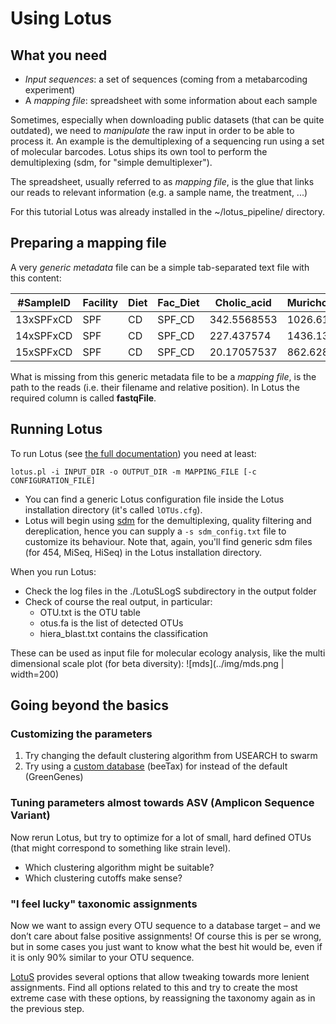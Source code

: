 # Using Lotus

## What you need

 * *Input sequences*: a set of sequences (coming from a metabarcoding experiment)
 * A *mapping file*: spreadsheet  with some information about each sample

Sometimes, especially when downloading public datasets (that can be quite outdated), we need to _manipulate_ the raw input in order to be able to process it.
An example is the demultiplexing of a sequencing run using a set of molecular barcodes. Lotus ships its own tool to perform the demultiplexing (sdm, for "simple demultiplexer").

The spreadsheet, usually referred to as _mapping file_, is the glue that links our reads to relevant information (e.g. a sample name, the treatment, ...)

For this tutorial Lotus was already installed in the ~/lotus_pipeline/ directory.

## Preparing a mapping file

A very _generic metadata_ file can be a simple tab-separated text file with this content:

|#SampleID |  Facility |Diet   |Fac_Diet |Cholic_acid  |Muricholic_acid |
|----------|----------|--------|---------|-------------|----------|
|13xSPFxCD  |  SPF     |CD      |SPF_CD   |342.5568553  |1026.617105 |
|14xSPFxCD  |  SPF     |CD      |SPF_CD   |227.437574   |1436.135551 |
|15xSPFxCD  |  SPF     |CD      |SPF_CD   |20.17057537  |862.6286804 |

What is missing from this generic metadata file to be a _mapping file_, is the path to the reads (i.e. their filename and relative position). In Lotus the required column is called **fastqFile**.

## Running Lotus

To run Lotus (see [the full documentation](../docs/lotus.md)) you need at least:
```
lotus.pl -i INPUT_DIR -o OUTPUT_DIR -m MAPPING_FILE [-c CONFIGURATION_FILE]
```

 * You can find a generic Lotus configuration file inside the Lotus installation directory (it's called `lOTUs.cfg`).
 * Lotus will begin using [sdm](../docs/sdm.md) for the demultiplexing, quality filtering and dereplication, hence you can supply a `-s sdm_config.txt` file to customize its behaviour. Note that, again, you'll find generic sdm files (for 454, MiSeq, HiSeq) in the Lotus installation directory.

When you run Lotus:
 * Check the log files in the ./LotuSLogS subdirectory in the output folder
 * Check of course the real output, in particular:
   * OTU.txt is the OTU table
   * otus.fa is the list of detected OTUs
   * hiera_blast.txt contains the classification

These can be used as input file for molecular ecology analysis, like the multi dimensional scale plot (for beta diversity):
![mds](../img/mds.png | width=200)

## Going beyond the basics
### Customizing the parameters

1. Try changing the default clustering algorithm from USEARCH to swarm
1. Try using a [custom database](../workshop/customdb.md) (beeTax) for instead of the default (GreenGenes)

### Tuning parameters almost towards ASV (Amplicon Sequence Variant) 

Now rerun Lotus, but try to optimize for a lot of small, hard defined OTUs 
(that might correspond to something like strain level). 

 * Which clustering algorithm might be suitable? 
 * Which clustering cutoffs make sense? 

### "I feel lucky" taxonomic assignments

Now we want to assign every OTU sequence to a database target – and we don’t care about false positive assignments! 
Of course this is per se wrong, but in some cases you just want to know what the best hit would be, 
even if it is only 90% similar to your OTU sequence. 

[LotuS](../docs/lotus.md) provides several options that allow tweaking towards more lenient assignments. 
Find all options related to this and try to create the most extreme case with these options, 
by reassigning the taxonomy again as in the previous step.
